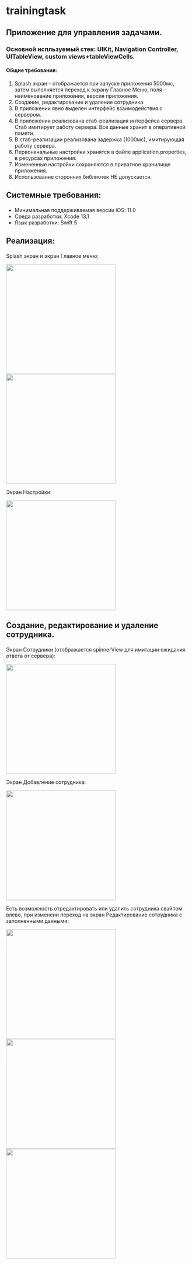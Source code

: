 # trainingtask

## Приложение для управления задачами.

### Основной испльзуемый стек: UIKit, Navigation Controller, UITableView, custom views+tableViewCells. 

#### Общие требования:
1) Splash экран - отображается при запуске приложения 5000мс, затем выполняется переход к экрану Главное Меню, поля - наименование приложения, версия приложения.
2) Созданиe, редактирование и удаление сотрудника.
3) В приложении явно выделен интерфейс взаимодействия с сервером.
4) В приложении реализована стаб-реализация интерфейса сервера. Стаб имитирует работу сервера. Все данные хранит в оперативной памяти.
4) В стаб-реализации реализована задержка (1000мс), имитирующая работу сервера.
6) Первоначальные настройки хранятся в файле application.properties, в ресурсах приложения.
7) Измененные настройки сохраняются в приватное хранилище приложения.
8) Использование сторонних библиотек НЕ допускается.

## Системные требования:
#### 
- Минимальная поддерживаемая версии iOS: 11.0
- Среда разработки: Xcode 13.1
- Язык разработки: Swift 5

## Реализация:
####
Splash экран и экран Главное меню:

<img src="https://github.com/Artem-Tomilo/Training-Project-Task-Management/blob/main/trainingtask/res/screens/1.png" width="300"> <img src="https://github.com/Artem-Tomilo/Training-Project-Task-Management/blob/main/trainingtask/res/screens/2.png" width="300">

Экран Настройки:

<img src="https://github.com/Artem-Tomilo/Training-Project-Task-Management/blob/main/trainingtask/res/screens/3.png" width="300">

## Созданиe, редактирование и удаление сотрудника.
####
Экран Сотрудники (отображается spinnerView для имитации ожидания ответа от сервера):

<img src="https://github.com/Artem-Tomilo/Training-Project-Task-Management/blob/main/trainingtask/res/screens/4.png" width="300">

Экран Добавление сотрудника:

<img src="https://github.com/Artem-Tomilo/Training-Project-Task-Management/blob/main/trainingtask/res/screens/5.png" width="300">

Есть возможность отредактировать или удалить сотрудника свайпом влево, при изменеии переход на экран Редактирование сотрудника с заполненными данными:

<img src="https://github.com/Artem-Tomilo/Training-Project-Task-Management/blob/main/trainingtask/res/screens/6.png" width="300"> <img src="https://github.com/Artem-Tomilo/Training-Project-Task-Management/blob/main/trainingtask/res/screens/7.png" width="300"> <img src="https://github.com/Artem-Tomilo/Training-Project-Task-Management/blob/main/trainingtask/res/screens/8.png" width="300">
